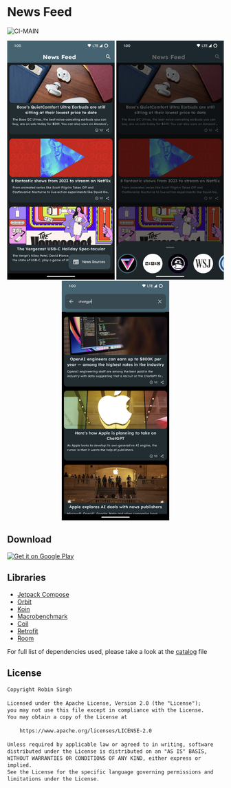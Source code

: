 # News Feed

![CI-MAIN](https://github.com/rob729/News-Feed/actions/workflows/build.yml/badge.svg?branch=main)

<p style="text-align: center;">
  <img src="readme_images/banner_1.png" width="250" alt="Home Screen"/>
  <img src="readme_images/banner_2.png" width="250" alt="Home Screen with news sources"/>
  <img src="readme_images/banner_3.png" width="250" alt="Search Screen"/>
</p>

## Download

<a href='https://play.google.com/store/apps/details?id=com.rob729.newsfeed'><img alt='Get it on Google Play' src='https://play.google.com/intl/en_us/badges/static/images/badges/en_badge_web_generic.png' width="200px"/></a>

## Libraries

- [Jetpack Compose](https://developer.android.com/jetpack/compose)
- [Orbit](https://orbit-mvi.org/)
- [Koin](https://insert-koin.io/)
- [Macrobenchmark](https://developer.android.com/topic/performance/benchmarking/macrobenchmark-overview)
- [Coil](https://coil-kt.github.io/coil/)
- [Retrofit](https://square.github.io/retrofit/)
- [Room](https://developer.android.com/reference/androidx/room/package-summary)

For full list of dependencies used, please take a look at the [catalog](/gradle/libs.versions.toml) file

## License

```
Copyright Robin Singh

Licensed under the Apache License, Version 2.0 (the "License");
you may not use this file except in compliance with the License.
You may obtain a copy of the License at

    https://www.apache.org/licenses/LICENSE-2.0

Unless required by applicable law or agreed to in writing, software
distributed under the License is distributed on an "AS IS" BASIS,
WITHOUT WARRANTIES OR CONDITIONS OF ANY KIND, either express or implied.
See the License for the specific language governing permissions and
limitations under the License.
```
